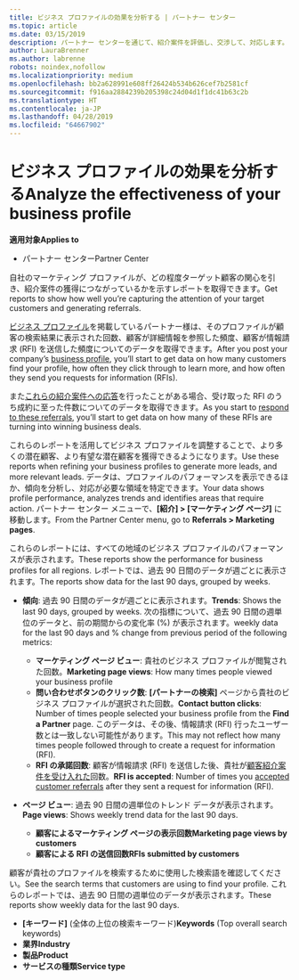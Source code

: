 ```yaml
---
title: ビジネス プロファイルの効果を分析する | パートナー センター
ms.topic: article
ms.date: 03/15/2019
description: パートナー センターを通じて、紹介案件を評価し、交渉して、対応します。
author: LauraBrenner
ms.author: labrenne
robots: noindex,nofollow
ms.localizationpriority: medium
ms.openlocfilehash: bb2a628991e608ff26424b534b626cef7b2581cf
ms.sourcegitcommit: f916aa2884239b205398c24d04d1f1dc41b63c2b
ms.translationtype: HT
ms.contentlocale: ja-JP
ms.lasthandoff: 04/28/2019
ms.locfileid: "64667902"
---
```

# <a name="analyze-the-effectiveness-of-your-business-profile"></a><span data-ttu-id="03a80-103">ビジネス プロファイルの効果を分析する</span><span class="sxs-lookup"><span data-stu-id="03a80-103">Analyze the effectiveness of your business profile</span></span>
<!-- 
https://go.microsoft.com/fwlink/?linkid=849120
-->

<span data-ttu-id="03a80-104">**適用対象**</span><span class="sxs-lookup"><span data-stu-id="03a80-104">**Applies to**</span></span>

-  <span data-ttu-id="03a80-105">パートナー センター</span><span class="sxs-lookup"><span data-stu-id="03a80-105">Partner Center</span></span>

<span data-ttu-id="03a80-106">自社のマーケティング プロファイルが、どの程度ターゲット顧客の関心を引き、紹介案件の獲得につながっているかを示すレポートを取得できます。</span><span class="sxs-lookup"><span data-stu-id="03a80-106">Get reports to show how well you’re capturing the attention of your target customers and generating referrals.</span></span>

<span data-ttu-id="03a80-107">[ビジネス プロファイル](create-a-marketing-profile.md)を掲載しているパートナー様は、そのプロファイルが顧客の検索結果に表示された回数、顧客が詳細情報を参照した頻度、顧客が情報請求 (RFI) を送信した頻度についてのデータを取得できます。</span><span class="sxs-lookup"><span data-stu-id="03a80-107">After you post your company’s [business profile](create-a-marketing-profile.md), you’ll start to get data on how many customers find your profile, how often they click through to learn more, and how often they send you requests for information (RFIs).</span></span> 

<span data-ttu-id="03a80-108">また[これらの紹介案件への応答](responding-to-referrals.md)を行ったことがある場合、受け取った RFI のうち成約に至った件数についてのデータを取得できます。</span><span class="sxs-lookup"><span data-stu-id="03a80-108">As you start to [respond to these referrals](responding-to-referrals.md), you’ll start to get data on how many of these RFIs are turning into winning business deals.</span></span>

<span data-ttu-id="03a80-109">これらのレポートを活用してビジネス プロファイルを調整することで、より多くの潜在顧客、より有望な潜在顧客を獲得できるようになります。</span><span class="sxs-lookup"><span data-stu-id="03a80-109">Use these reports when refining your business profiles to generate more leads, and more relevant leads.</span></span> <span data-ttu-id="03a80-110">データは、プロファイルのパフォーマンスを表示できるほか、傾向を分析し、対応が必要な領域を特定できます。</span><span class="sxs-lookup"><span data-stu-id="03a80-110">Your data shows profile performance, analyzes trends and identifies areas that require action.</span></span> <span data-ttu-id="03a80-111">パートナー センター メニューで、**[紹介] > [マーケティング ページ]** に移動します。</span><span class="sxs-lookup"><span data-stu-id="03a80-111">From the Partner Center menu, go to **Referrals > Marketing pages**.</span></span>

<span data-ttu-id="03a80-112">これらのレポートには、すべての地域のビジネス プロファイルのパフォーマンスが表示されます。</span><span class="sxs-lookup"><span data-stu-id="03a80-112">These reports show the performance for business profiles for all regions.</span></span> <span data-ttu-id="03a80-113">レポートでは、過去 90 日間のデータが週ごとに表示されます。</span><span class="sxs-lookup"><span data-stu-id="03a80-113">The reports show data for the last 90 days, grouped by weeks.</span></span>

*  <span data-ttu-id="03a80-114">**傾向**: 過去 90 日間のデータが週ごとに表示されます。</span><span class="sxs-lookup"><span data-stu-id="03a80-114">**Trends**: Shows the last 90 days, grouped by weeks.</span></span> <span data-ttu-id="03a80-115">次の指標について、過去 90 日間の週単位のデータと、前の期間からの変化率 (%) が表示されます。</span><span class="sxs-lookup"><span data-stu-id="03a80-115">weekly data for the last 90 days and % change from previous period of the following metrics:</span></span>

   * <span data-ttu-id="03a80-116">**マーケティング ページ ビュー**: 貴社のビジネス プロファイルが閲覧された回数。</span><span class="sxs-lookup"><span data-stu-id="03a80-116">**Marketing page views**: How many times people viewed your business profile</span></span>
   * <span data-ttu-id="03a80-117">**問い合わせボタンのクリック数**: **[パートナーの検索]** ページから貴社のビジネス プロファイルが選択された回数。</span><span class="sxs-lookup"><span data-stu-id="03a80-117">**Contact button clicks**: Number of times people selected your business profile from the **Find a Partner** page.</span></span> <span data-ttu-id="03a80-118">このデータは、その後、情報請求 (RFI) 行ったユーザー数とは一致しない可能性があります。</span><span class="sxs-lookup"><span data-stu-id="03a80-118">This may not reflect how many times people followed through to create a request for information (RFI).</span></span>
   * <span data-ttu-id="03a80-119">**RFI の承諾回数**: 顧客が情報請求 (RFI) を送信した後、貴社が[顧客紹介案件を受け入れた](responding-to-referrals.md)回数。</span><span class="sxs-lookup"><span data-stu-id="03a80-119">**RFI is accepted**: Number of times you [accepted customer referrals](responding-to-referrals.md) after they sent a request for information (RFI).</span></span>


*  <span data-ttu-id="03a80-120">**ページ ビュー**: 過去 90 日間の週単位のトレンド データが表示されます。</span><span class="sxs-lookup"><span data-stu-id="03a80-120">**Page views**: Shows weekly trend data for the last 90 days.</span></span>
   *  <span data-ttu-id="03a80-121">**顧客によるマーケティング ページの表示回数**</span><span class="sxs-lookup"><span data-stu-id="03a80-121">**Marketing page views by customers**</span></span>
   *  <span data-ttu-id="03a80-122">**顧客による RFI の送信回数**</span><span class="sxs-lookup"><span data-stu-id="03a80-122">**RFIs submitted by customers**</span></span>

<span data-ttu-id="03a80-123">顧客が貴社のプロファイルを検索するために使用した検索語を確認してください。</span><span class="sxs-lookup"><span data-stu-id="03a80-123">See the search terms that customers are using to find your profile.</span></span> <span data-ttu-id="03a80-124">これらのレポートでは、過去 90 日間の週単位のデータが表示されます。</span><span class="sxs-lookup"><span data-stu-id="03a80-124">These reports show weekly data for the last 90 days.</span></span>

*  <span data-ttu-id="03a80-125">**[キーワード]** (全体の上位の検索キーワード)</span><span class="sxs-lookup"><span data-stu-id="03a80-125">**Keywords** (Top overall search keywords)</span></span> 
*  <span data-ttu-id="03a80-126">**業界**</span><span class="sxs-lookup"><span data-stu-id="03a80-126">**Industry**</span></span>
*  <span data-ttu-id="03a80-127">**製品**</span><span class="sxs-lookup"><span data-stu-id="03a80-127">**Product**</span></span>
*  <span data-ttu-id="03a80-128">**サービスの種類**</span><span class="sxs-lookup"><span data-stu-id="03a80-128">**Service type**</span></span>

